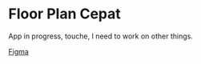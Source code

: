 # Floor Plan Cepat

App in progress, touche, I need to work on other things.

[Figma](https://www.figma.com/file/FJgJNv9zv4irkmeAQcaLHp/Floor-Plan-Cepat?type=design&node-id=8%3A632&t=aQYQnoG09imD0nY9-1)
